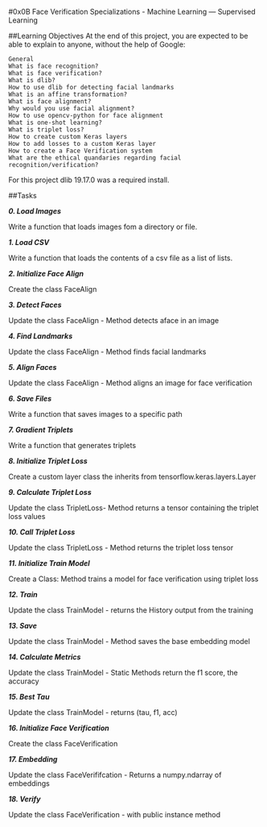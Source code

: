 #0x0B Face Verification
Specializations - Machine Learning ― Supervised Learning

##Learning Objectives
At the end of this project, you are expected to be able to explain to anyone, without the help of Google:
```
General
What is face recognition?
What is face verification?
What is dlib?
How to use dlib for detecting facial landmarks
What is an affine transformation?
What is face alignment?
Why would you use facial alignment?
How to use opencv-python for face alignment
What is one-shot learning?
What is triplet loss?
How to create custom Keras layers
How to add losses to a custom Keras layer
How to create a Face Verification system
What are the ethical quandaries regarding facial recognition/verification?
```


For this project dlib 19.17.0 was a required install.

##Tasks

***0. Load  Images***

Write a function that loads images fom a directory or file.

***1. Load CSV***

Write a function that loads the contents of a csv file as a list of lists.

***2. Initialize Face Align***

Create the class FaceAlign

***3. Detect Faces***

Update the class FaceAlign - Method detects aface in an image

***4. Find Landmarks***

Update the class FaceAlign - Method finds facial landmarks

***5. Align Faces***

Update the class FaceAlign - Method aligns an image for face verification

***6. Save Files***

Write a function that saves images to a specific path

***7. Gradient Triplets***

Write a function that generates triplets

***8. Initialize Triplet Loss***

Create a custom layer class the inherits from tensorflow.keras.layers.Layer

***9. Calculate Triplet Loss***

Update the class TripletLoss- Method returns a tensor containing the triplet loss values

***10. Call Triplet Loss***

Update the class TripletLoss - Method returns the triplet loss tensor

***11. Initialize Train Model***

Create a Class: Method trains a model for face verification using triplet loss

***12. Train***

Update the class TrainModel - returns the History output from the training

***13. Save***

Update the class TrainModel - Method saves the base embedding model

***14. Calculate Metrics***

Update the class TrainModel - Static Methods return the f1 score, the accuracy

***15. Best Tau***

Update the class TrainModel - returns (tau, f1, acc)

***16. Initialize Face Verification***

Create the class FaceVerification 

***17. Embedding***

Update the class FaceVerififcation - Returns a numpy.ndarray of embeddings 

***18. Verify***

Update the class FaceVerification - with public instance method




